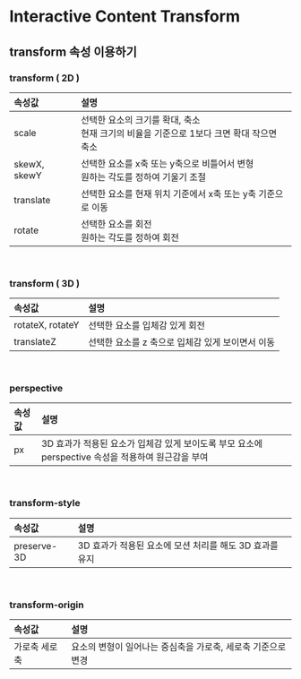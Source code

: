 # Interactive Content Transform
## transform 속성 이용하기
### transform ( 2D )
속성값 | 설명
:--- | :---
scale | 선택한 요소의 크기를 확대, 축소 <br> 현재 크기의 비율을 기준으로 1보다 크면 확대 작으면 축소
skewX, skewY | 선택한 요소를 x축 또는 y축으로 비틀어서 변형 <br> 원하는 각도를 정하여 기울기 조절
translate | 선택한 요소를 현재 위치 기준에서 x축 또는 y축 기준으로 이동
rotate | 선택한 요소를 회전 <br> 원하는 각도를 정하여 회전

<br>

### transform ( 3D )
속성값 | 설명
:--- | :---
rotateX, rotateY | 선택한 요소를 입체감 있게 회전
translateZ | 선택한 요소를 z 축으로 입체감 있게 보이면서 이동

<br>

### perspective
속성값 | 설명
:--- | :---
px | 3D 효과가 적용된 요소가 입체감 있게 보이도록 부모 요소에 perspective 속성을 적용하여 원근감을 부여

<br>

### transform-style
속성값 | 설명
:--- | :---
preserve-3D | 3D 효과가 적용된 요소에 모션 처리를 해도 3D 효과를 유지

<br>

### transform-origin
속성값 | 설명
:--- | :---
가로축 세로축 | 요소의 변형이 일어나는 중심축을 가로축, 세로축 기준으로 변경